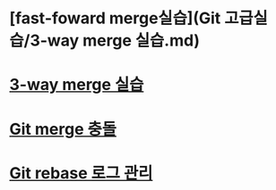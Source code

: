 # [fast-foward merge실습](Git 고급실습/3-way merge 실습.md)
# [3-way merge 실습](https://github.com/se6in/Git-study/blob/main/3-way%20merge%20%EC%8B%A4%EC%8A%B5.md)
# [Git merge 충돌](https://github.com/se6in/Git-study/blob/main/merge%20%EC%B6%A9%EB%8F%8C.md)
# [Git rebase 로그 관리](https://github.com/se6in/Git-study/blob/main/Git%20rebase%20%EB%A1%9C%EA%B7%B8%20%EA%B4%80%EB%A6%AC.md)
